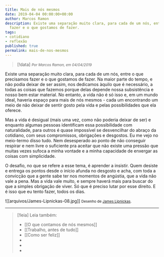 ```yaml
---
title: Mais de nós mesmos
date: 2019-04-04 00:00:00+00:00
author: Marcos Ramon
description: Existe uma separação muito clara, para cada de um nós, entre o que precisamos
  fazer e o que gostamos de fazer.
tags:
- cotidiano
- reflexão
published: true
permalink: mais-de-nos-mesmos
---
```

> [!data] <small><i>Por Marcos Ramon, em 04/04/2019</i></small>

Existe uma separação muito clara, para cada de um nós, entre o que precisamos fazer e o que gostamos de fazer. Na maior parte do tempo, e não podia deixar de ser assim, nos dedicamos àquilo que é necessário, a todas as coisas que fazemos porque delas depende nossa subsistência e nosso bem estar material. No entanto, a vida não é só isso e, em um mundo ideal, haveria espaço para mais de nós mesmos - cada um encontrando um meio de não deixar de sentir gosto pela vida e pelas possibilidades que ela oferece.

Mas a vida é desigual (mais uma vez, como não poderia deixar de ser) e enquanto algumas pessoas identificam essa possibilidade com naturalidade, para outros é quase impossível se desvencilhar do abraço da cotidiano, com seus compromissos, obrigações e desgostos. Eu me vejo no meio-termo disso tudo. Nem desesperado ao ponto de não conseguir respirar e nem livre o suficiente pra aceitar que não existe uma pressão que muitas vezes sufoca a minha vontade e a minha capacidade de enxergar as coisas com simplicidade.

O desafio, no que se refere a esse tema, é aprender a insistir. Quem desiste e entrega os pontos desde o início afunda no desgosto e acha, com toda a convicção que a gente sabe ter nos momentos de angústia, que a vida não vale a pena. Mas a vida vale muito, e sempre haverá mais para buscar do que a simples obrigação de viver. Só que é preciso lutar por esse direito. E é isso que eu tento fazer, todos os dias.

![[arquivos/James-Lipnickas-08.jpg]]
<small>Desenho de <a href="http://jameslipnickas.com/index.html">James Lipnickas</a>.</small>



---
> [!leia] Leia também:
> - [[O que contamos de nós mesmos]]
> - [[Trabalho, antes de tudo]]
> - [[Como ser feliz]]
> -
> -
> -